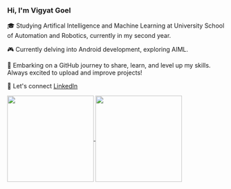 ###  Hi, I'm Vigyat Goel

🎓 Studying Artifical Intelligence and Machine Learning at University School of Automation and Robotics, currently in my second year.

🎮 Currently delving into Android development, exploring AIML.

🚀 Embarking on a GitHub journey to share, learn, and level up my skills. Always excited to upload and improve projects!

🔗 Let's connect [LinkedIn](https://www.linkedin.com/in/vigyat-goel-9273a5258/target="_blank")

<a href="https://github.com/anuraghazra/github-readme-stats">
  <img height=200 align="center" src="https://github-readme-stats.vercel.app/api?username=vigyatgoel&show_icons=true&theme=transparent" />
</a>
<a href="https://github.com/anuraghazra/convoychat">
  <img height=200 align="center" src="https://github-readme-stats.vercel.app/api/top-langs/?username=vigyatgoel&layout=compact&theme=transparent&langs_count=8" />
</a>
